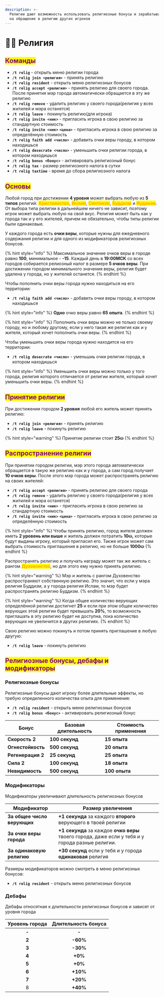 ```yaml
---
description: >-
  Религии дают возможность использовать религиозные бонусы и зарабатывать монеты
  на обращение в религию других игроков
---
```


# 🧙‍♂️ Религия

## <mark style="color:purple;">Команды</mark>

* **`/t relig`** - открыть меню религии города
* **`/t relig join <религия>`** - принять религию
* **`/t relig resident`** - открыть меню религиозных бонусов
* **`/t relig accept <религия>`** - принять религию для своего города. После принятия мэр города автоматически обращается в эту же религию
* **`/t relig remove`** - удалить религию у своего города(религия у всех житилей и мэра останется)
* **`/t relig leave`** - покинуть религию(для игрока)
* **`/t relig invite <ник>`** - пригласить игрока в свою религию за стандартную стоимость
* **`/t relig invite <ник>`** **`<цена>`** - пригласить игрока в свою религию за определённую стоимость
* **`/t relig faith add <число>`** - добавить очки веры городу, в котором находишься
* **`/t relig desecrate <число>`** - уменьшить очки религии города, в котором находишься
* **`/t relig bonus <бонус>`** - активировать религиозный бонус
* **`/t relig tax`** - размер религиозного налога в сутки
* **`/t relig taxtime`** - время до сбора религиозного налога

## <mark style="color:purple;">Основы</mark>

Любой город при достижении **4 уровня** может выбрать любую из **5 типов** религий: <mark style="color:orange;">**Христианство**</mark>, <mark style="color:orange;">**Ислам**</mark>, <mark style="color:orange;">**Синтоизм**</mark>, <mark style="color:orange;">**Буддизм**</mark> и <mark style="color:orange;">**Иудаизм**</mark>. От выбора типа религии в дальнейшем ничего не зависит, поэтому игрок может выбрать любую на свой вкус. Религия может быть как у города так и у его жителей, причем не обязательно, чтобы типы религии были одинаковые.

У каждого города есть **очки веры**, которые нужны для ежедневного содержания религии и для одного из модификаторов религиозных бонусов.

{% hint style="info" %}
Максимальное значение очков веры в городе равно **100**, минимальное - **-15**. Каждый день в **19:00МСК** со всех городов собирается релиозный налог в размере **5 очков веры**. При достижении городом минимального значения веры, религия будет удалена у города, но у жителей останется.
{% endhint %}

Чтобы пополнить очки веры города нужно находиться на его территории:

* **`/t relig faith add <число>`** - добавить очки веры городу, в котором находишься

{% hint style="info" %}
**Одно** очко веры равно **65 опыта**.
{% endhint %}

{% hint style="info" %}
Пополнить очки веры можно не только своему городу, но и любому другому, если у него такая же религия как и у жителя, который хочет пополнить очки веры.
{% endhint %}

Чтобы уменьшить очки веры города нужно находится на его территории:

* **`/t relig desecrate <число>`** - уменьшиь очки религии города, в котором находишься

{% hint style="info" %}
Уменьшить очки веры можно только у того города, религия которого отличается от религии жителя, который хочет уменьшить очки веры.
{% endhint %}

## <mark style="color:purple;">Принятие религии</mark>

При достижении городом **2 уровня** любой его житель может принять религию:

* **`/t relig join <религия>`** - принять религию
* **`/t relig leave`** - покинуть религию

{% hint style="warning" %}
Принятие религии стоит **25⛀**
{% endhint %}

## <mark style="color:purple;">Распространение религии</mark>

При принятии городом религии, мэр этого города автоматически обращается в такую же религию как и у города, а сам город получает **10 очков веры**. После этого мэр города может распространять религию на своих жителей:

* **`/t relig accept <религия>`** - принять религию для своего города
* **`/t relig remove`** - удалить религию у своего города(религия у всех житилей и мэра останется)
* **`/t relig invite <ник>`** - пригласить игрока в свою религию за стандартную стоимость
* **`/t relig invite <ник>`** **`<цена>`** - пригласить игрока в свою религию за определённую стоимость

{% hint style="info" %}
Чтобы принять религию, город жителя должен иметь **2 уровень или выше** и житель должен потратить **10⛀,** которые будут выданы игроку, который пригласил его. Также игрок может сам выбрать стоимость приглашения в религию, но не больше **1000⛀**
{% endhint %}

Распространять религию и получать награду может так же житель с рангом <mark style="color:orange;">**Духовенство**</mark>, но для этого ему нужно принять религию.

{% hint style="warning" %}
Мэр и житель с рангом Духовенство распространяют собственную религию. Это значит, что если у мэра религия Буддизм, а у города религия Ислам, то мэр будет распространять религию Буддизм.
{% endhint %}

{% hint style="warning" %}
Когда общее количество верующих определённой религии достигнет **25** и если при этом общее количество верующих этой религии будет превышать **20%**, то возможность приглашать в эту религию будет не доступна, пока количество верующих не увеличится в других религиях.
{% endhint %}

Свою религию можно покинуть и потом принять приглашение в любую другую:

* **`/t relig leave`** - покинуть религию

## <mark style="color:purple;">Религиозные бонусы, дебафы и модификаторы</mark>

### Религиозные бонусы

Религиозные бонусы дают игроку более длительные эффекты, но требую определенного количества опыта для применения:

* **`/t relig resident`** - открыть меню религиозных бонусов
* **`/t relig bonus <бонус>`** - активировать религиозный бонус

| Бонус             | Базовая длительность | Стоимость применения |
| ----------------- | -------------------- | -------------------- |
| **Скорость 2**    | **100 секунд**       | **15 опыта**         |
| **Огнестойкость** | **500 секунд**       | **20 опыта**         |
| **Регенерация 2** | **25 секунд**        | **25 опыта**         |
| **Сила 2**        | **100 секунд**       | **18 опыта**         |
| **Невидимость**   | **500 секунд**       | **100 опыта**        |

### Модификаторы

Модификаторы увеличивают длительность религиозных бонусов

| Модификатор                 | Размер увеличения                                                                                 |
| --------------------------- | ------------------------------------------------------------------------------------------------- |
| **За общее число верующих** | **+1 секунда** за каждого **второго** верующего в твоей религии                                   |
| **За очки веры города**     | **+1 секунда** за каждое **очко веры** твоего города, даже если у тебя и у города разные религии. |
| **За одинаковую религию**   | **+30 секунд** если у тебя и у города **одинаковая** религия                                      |

Размеры модификаторов можно смотреть в меню религиозных бонусов:

* **`/t relig resident`** - открыть меню религиозных бонусов

### Дебафы

Дебафы относятная к длительности религиозных бонусов и зависят от уровня города

| Уровень города | Длительность бонуса |
| :------------: | :-----------------: |
|      **-**     |        **-**        |
|      **2**     |       **-60%**      |
|      **3**     |       **-30%**      |
|      **4**     |       **+0%**       |
|      **5**     |       **+0%**       |
|      **6**     |       **+10%**      |
|      **7**     |       **+20%**      |
|        8       |       **+40%**      |
